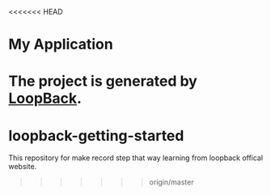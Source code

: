 <<<<<<< HEAD
# My Application

The project is generated by [LoopBack](http://loopback.io).
=======
# loopback-getting-started
This repository for make record step that way learning from loopback offical website.
>>>>>>> origin/master

